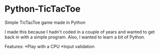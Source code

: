 # Python-TicTacToe

Simple TicTacToe game made in Python

I made this because I hadn't coded in a couple of years and wanted to get back in with a simple program. Also, I wanted to learn a bit of Python.

Features: *Play with a CPU *Input validation
